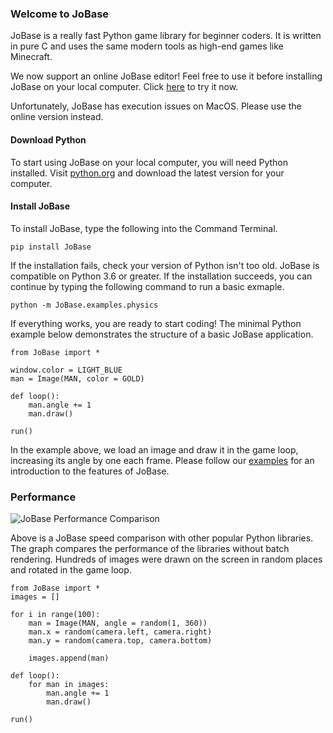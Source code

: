 ### Welcome to JoBase

JoBase is a really fast Python game library for beginner coders.
It is written in pure C and uses the same modern tools as high-end games like Minecraft.

We now support an online JoBase editor!
Feel free to use it before installing JoBase on your local computer.
Click [here](https://jobase.org/Browser) to try it now.

Unfortunately, JoBase has execution issues on MacOS.
Please use the online version instead.

#### Download Python

To start using JoBase on your local computer, you will need Python installed.
Visit [python.org](https://python.org/downloads) and download the latest version for your computer.

#### Install JoBase

To install JoBase, type the following into the Command Terminal.

```
pip install JoBase
```

If the installation fails, check your version of Python isn't too old.
JoBase is compatible on Python 3.6 or greater.
If the installation succeeds, you can continue by typing the following command to run a basic exmaple.

```
python -m JoBase.examples.physics
```

If everything works, you are ready to start coding!
The minimal Python example below demonstrates the structure of a basic JoBase application.

```
from JoBase import *

window.color = LIGHT_BLUE
man = Image(MAN, color = GOLD)

def loop():
    man.angle += 1
    man.draw()

run()
```

In the example above, we load an image and draw it in the game loop, increasing its angle by one each frame.
Please follow our [examples](https://jobase.org/examples) for an introduction to the features of JoBase.

### Performance

![JoBase Performance Comparison](https://jobase.org/assets/images/graph.png)

Above is a JoBase speed comparison with other popular Python libraries.
The graph compares the performance of the libraries without batch rendering.
Hundreds of images were drawn on the screen in random places and rotated in the game loop.

```
from JoBase import *
images = []

for i in range(100):
    man = Image(MAN, angle = random(1, 360))
    man.x = random(camera.left, camera.right)
    man.y = random(camera.top, camera.bottom)

    images.append(man)

def loop():
    for man in images:
        man.angle += 1
        man.draw()

run()
```
